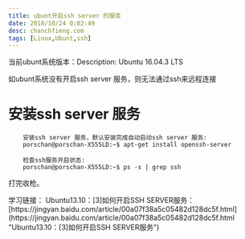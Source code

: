 ```yaml
---
title: ubunt开启ssh server 的服务
date: 2018/10/24 0:02:49   
desc: chanchfieng.com
tags: [Linux,Ubunt,ssh]
---
```


<div class="tip">
	当前ubunt系统版本：Description:	Ubuntu 16.04.3 LTS
</div>

如ubunt系统没有开启ssh server 服务，则无法通过ssh来远程连接

# 安装ssh server 服务 #

```
	安装ssh server 服务，默认安装完成自动启动ssh server 服务:
	porschan@porschan-X555LD:~$ apt-get install openssh-server
	
	检查ssh服务开启状态:
	porschan@porschan-X555LD:~$ ps -s | grep ssh

```

打完收枪。

<div class="tip">
	学习链接：
	Ubuntu13.10：[3]如何开启SSH SERVER服务：[https://jingyan.baidu.com/article/00a07f38a5c05482d128dc5f.html](https://jingyan.baidu.com/article/00a07f38a5c05482d128dc5f.html "Ubuntu13.10：[3]如何开启SSH SERVER服务")
</div>